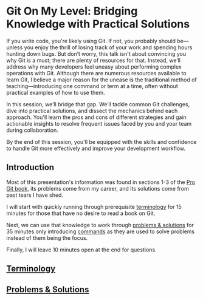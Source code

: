 # Git On My Level: Bridging Knowledge with Practical Solutions

If you write code, you're likely using Git. If not, you probably should be—unless you enjoy the thrill of losing track of your work and spending hours hunting down bugs. But don’t worry, this talk isn't about convincing you why Git is a must; there are plenty of resources for that. Instead, we’ll address why many developers feel uneasy about performing complex operations with Git. Although there are numerous resources available to learn Git, I believe a major reason for the unease is the traditional method of teaching—introducing one command or term at a time, often without practical examples of how to use them.

In this session, we’ll bridge that gap. We’ll tackle common Git challenges, dive into practical solutions, and dissect the mechanics behind each approach. You'll learn the pros and cons of different strategies and gain actionable insights to resolve frequent issues faced by you and your team during collaboration.

By the end of this session, you'll be equipped with the skills and confidence to handle Git more effectively and improve your development workflow.

## Introduction

Most of this presentation's information was found in sections 1-3 of the [Pro Git book](https://git-scm.com/book/en/v2), its problems come from my career, and its solutions come from past tears I have shed.

I will start with quickly running through prerequisite [terminology](#terminology) for 15 minutes for those that have no desire to read a book on Git.

Next, we can use that knowledge to work through [problems & solutions](#problems--solutions) for 35 minutes only introducing [commands](./commands.md) as they are used to solve problems instead of them being the focus.

Finally, I will leave 10 minutes open at the end for questions.

## [Terminology](./terminology.md)

## [Problems & Solutions](./problems-and-solutions.md)
